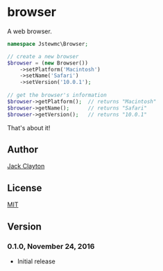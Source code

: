 # browser
A web browser.

```php
namespace Jstewmc\Browser;

// create a new browser
$browser = (new Browser())
    ->setPlatform('Macintosh')
    ->setName('Safari')
    ->setVersion('10.0.1');
    
// get the browser's information
$browser->getPlatform();  // returns "Macintosh"
$browser->getName();      // returns "Safari"
$browser->getVersion();   // returns "10.0.1"
```

That's about it!

## Author

[Jack Clayton](mailto:clayjs0@gmail.com)

## License

[MIT]()

## Version

### 0.1.0, November 24, 2016

* Initial release
